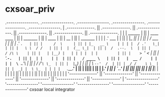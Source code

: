 # cxsoar_priv
 .----------------.  .----------------.  .----------------.  .----------------.  .----------------.  .----------------. 
| .--------------. || .--------------. || .--------------. || .--------------. || .--------------. || .--------------. |
| |     ______   | || |  ____  ____  | || |    _______   | || |     ____     | || |      __      | || |  _______     | |
| |   .' ___  |  | || | |_  _||_  _| | || |   /  ___  |  | || |   .'    `.   | || |     /  \     | || | |_   __ \    | |
| |  / .'   \_|  | || |   \ \  / /   | || |  |  (__ \_|  | || |  /  .--.  \  | || |    / /\ \    | || |   | |__) |   | |
| |  | |         | || |    > `' <    | || |   '.___`-.   | || |  | |    | |  | || |   / ____ \   | || |   |  __ /    | |
| |  \ `.___.'\  | || |  _/ /'`\ \_  | || |  |`\____) |  | || |  \  `--'  /  | || | _/ /    \ \_ | || |  _| |  \ \_  | |
| |   `._____.'  | || | |____||____| | || |  |_______.'  | || |   `.____.'   | || ||____|  |____|| || | |____| |___| | |
| |              | || |              | || |              | || |              | || |              | || |              | |
| '--------------' || '--------------' || '--------------' || '--------------' || '--------------' || '--------------' |
 '----------------'  '----------------'  '----------------'  '----------------'  '----------------'  '----------------' 
cxsoar local integrator
